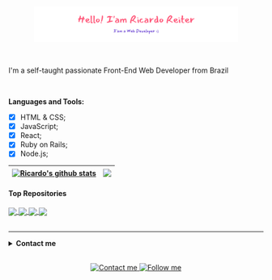 <p align="center"><img width="80%" src="./assets/gh-readme-header.png" /></a></p>

<br />

I'm a self-taught passionate Front-End Web Developer from Brazil

<br />

**Languages and Tools:**

- [x] HTML & CSS;
- [x] JavaScript;
- [x] React;
- [x] Ruby on Rails;
- [x] Node.js; 

| <a href="https://github-readme-stats.vercel.app/api?username=ricareiter"><img align="center" src="https://github-readme-stats.vercel.app/api?username=ricareiter&show_icons=true&include_all_commits=true&theme=buefy&hide_border=true" alt="Ricardo's github stats" /></a> | <img align="center" src="https://github-readme-stats.vercel.app/api/top-langs/?username=ricareiter&layout=compact&theme=buefy&hide_border=true" /> |
| --------------------------------------------------------------------------------------------------------------------------------------------------------------------------------------------------------------------------------------------------------------------------- | ------------------------------------------------------------------------------------------------------------------------------------------------------------------------------------------------------------------ |

#### Top Repositories

<a href="https://github.com/ricareiter/react-admin-dashboard">
  <img align="center" src="https://github-readme-stats.vercel.app/api/pin/?username=ricareiter&repo=react-admin-dashboard&theme=buefy" />
</a>
<a href="https://github.com/ricareiter/movieO">
  <img align="center" src="https://github-readme-stats.vercel.app/api/pin/?username=ricareiter&repo=movieO&theme=buefy" />
</a>
<a href="https://github.com/ricareiter/ReWhats">
  <img align="center" src="https://github-readme-stats.vercel.app/api/pin/?username=ricareiter&repo=ReWhats&theme=buefy" />
</a>
<a href="https://github.com/ricareiter/tip-calculator">
  <img align="center" src="https://github-readme-stats.vercel.app/api/pin/?username=ricareiter&repo=tip-calculator&theme=buefy" />
</a>

<br />
<br />

<hr>

<details>
<br>
    <summary><strong>Contact me</strong></summary>
I’m always looking for new challenges and opportunities to collaborate! Get in touch with me:
</details>
<br />

<p align="center">
    <a href="mailto:ricardoreiterr@gmail.com">
        <img alt="Contact me" src="https://img.shields.io/badge/-contact%20me-%23a960ff?style=for-the-badge&logo=Mail.Ru">
    </a>
    <a href="https://www.linkedin.com/in/ricardoreiter/">
        <img alt="Follow me" src="https://img.shields.io/badge/-LinkedIn-%23a960ff?style=for-the-badge&logo=linkedin">
    </a>
</p>
<br>
